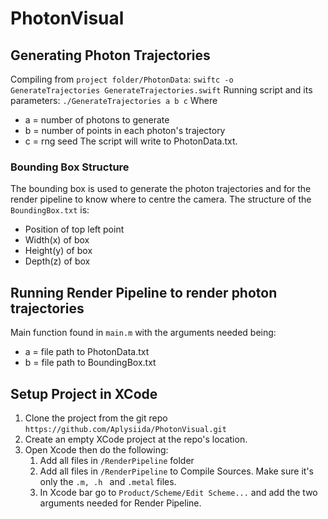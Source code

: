 # PhotonVisual

## Generating Photon Trajectories
Compiling from ```project folder/PhotonData```: 
```swiftc -o GenerateTrajectories GenerateTrajectories.swift```
Running script and its parameters:
```./GenerateTrajectories a b c```
Where 
- a = number of photons to generate
- b = number of points in each photon's trajectory
- c = rng seed
The script will write to PhotonData.txt.
### Bounding Box Structure
The bounding box is used to generate the photon trajectories and for the render pipeline to know where to centre the camera.
The structure of the ```BoundingBox.txt``` is:
- Position of top left point
- Width(x) of box 
- Height(y) of box
- Depth(z) of box

## Running Render Pipeline to render photon trajectories
Main function found in ```main.m``` with the arguments needed being:
- a = file path to PhotonData.txt
- b = file path to BoundingBox.txt

## Setup Project in XCode
1. Clone the project from the git repo ```https://github.com/Aplysiida/PhotonVisual.git```
2. Create an empty XCode project at the repo's location.
3. Open Xcode then do the following:
    1. Add all files in ```/RenderPipeline``` folder
    2. Add all files in ```/RenderPipeline``` to Compile Sources. Make sure it's only the ```.m, .h ``` and ```.metal``` files.
    3. In Xcode bar go to ```Product/Scheme/Edit Scheme...``` and add the two arguments needed for Render Pipeline.
